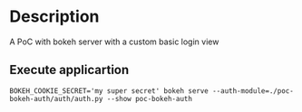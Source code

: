 # Description
A PoC with bokeh server with a custom basic login view

## Execute applicartion

```
BOKEH_COOKIE_SECRET='my super secret' bokeh serve --auth-module=./poc-bokeh-auth/auth/auth.py --show poc-bokeh-auth
```